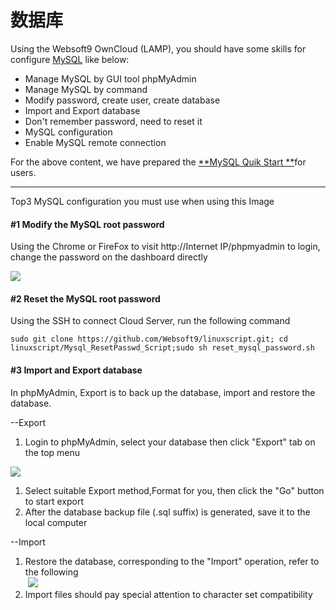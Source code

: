 # 数据库

Using the Websoft9 OwnCloud (LAMP), you should have some skills for configure [MySQL](https://dev.mysql.com/doc/refman/8.0/en/server-administration.html) like below:

- Manage MySQL by GUI tool phpMyAdmin
- Manage MySQL by command
- Modify password, create user, create database
- Import and Export database
- Don't remember password, need to reset it
- MySQL configuration
- Enable MySQL remote connection 

For the above content, we have prepared the [**MySQL Quik Start **](https://en.websoft9.com/docs/mysql)for users.

------

Top3 MySQL configuration you must use when using this Image

<a name="44afaaa9"></a>
#### #1 Modify the MySQL root password
Using the Chrome or FireFox to visit http://Internet IP/phpmyadmin to login, change the password on the dashboard directly

[![](https://cdn.nlark.com/yuque/0/2019/png/152462/1554199408257-9fe14b76-94bf-472d-bfc3-66b3ee662732.png#align=left&display=inline&height=351&originHeight=453&originWidth=962&status=done&width=746)](http://libs.websoft9.com/Websoft9/DocsPicture/en/phpmyadmin/phpmyadmin-changepwds-websoft9.png)

<a name="bb311254"></a>
#### #2 Reset the MySQL root password
Using the SSH to connect Cloud Server, run the following command

```shell
sudo git clone https://github.com/Websoft9/linuxscript.git; cd linuxscript/Mysql_ResetPasswd_Script;sudo sh reset_mysql_password.sh
```



<a name="aa276cf5"></a>
#### #3 Import and Export database

In phpMyAdmin, Export is to back up the database, import and restore the database.

--Export

1. Login to phpMyAdmin, select your database then click "Export" tab on the top menu

[![](https://cdn.nlark.com/yuque/0/2019/png/152462/1552893080852-998cabe4-c3e3-4e62-8b1c-8c1f906056de.png#align=left&display=inline&height=426&originHeight=568&originWidth=960&size=0&status=done&width=720)](http://libs.websoft9.com/Websoft9/DocsPicture/en/phpmyadmin/phpmyadmin-export-websoft9.png)
1. Select suitable Export method,Format for you, then click the "Go" button to start export
1. After the database backup file (.sql suffix) is generated, save it to the local computer

--Import

1. Restore the database, corresponding to the "Import" operation, refer to the following<br /> [![](https://cdn.nlark.com/yuque/0/2019/png/152462/1552893338514-ee63eab8-17ec-4613-8685-d57e111026a2.png#align=left&display=inline&height=659&originHeight=881&originWidth=962&size=0&status=done&width=720)](http://libs.websoft9.com/Websoft9/DocsPicture/en/phpmyadmin/phpmyadmin-import-websoft9.png)
1. Import files should pay special attention to character set compatibility
